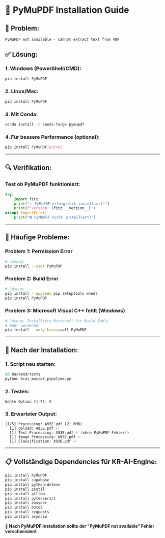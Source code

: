 # 🔧 PyMuPDF Installation Guide

## 🚨 Problem:
```
PyMuPDF not available - cannot extract text from PDF
```

## ✅ Lösung:

### **1. Windows (PowerShell/CMD):**
```bash
pip install PyMuPDF
```

### **2. Linux/Mac:**
```bash
pip install PyMuPDF
```

### **3. Mit Conda:**
```bash
conda install -c conda-forge pymupdf
```

### **4. Für bessere Performance (optional):**
```bash
pip install PyMuPDF[extra]
```

---

## 🔍 Verifikation:

### **Test ob PyMuPDF funktioniert:**
```python
try:
    import fitz
    print("✅ PyMuPDF erfolgreich installiert!")
    print(f"Version: {fitz.__version__}")
except ImportError:
    print("❌ PyMuPDF nicht installiert!")
```

---

## 🐛 Häufige Probleme:

### **Problem 1: Permission Error**
```bash
# Lösung:
pip install --user PyMuPDF
```

### **Problem 2: Build Error**
```bash
# Lösung:
pip install --upgrade pip setuptools wheel
pip install PyMuPDF
```

### **Problem 3: Microsoft Visual C++ fehlt (Windows)**
```bash
# Lösung: Installiere Microsoft C++ Build Tools
# Oder verwende:
pip install --only-binary=all PyMuPDF
```

---

## 🎯 Nach der Installation:

### **1. Script neu starten:**
```bash
cd backend/tests
python krai_master_pipeline.py
```

### **2. Testen:**
```
Wähle Option (1-7): 5
```

### **3. Erwarteter Output:**
```
[1/5] Processing: A93E.pdf (21.6MB)
  [1] Upload: A93E.pdf ✅
  [1] Text Processing: A93E.pdf ✅ (ohne PyMuPDF Fehler!)
  [1] Image Processing: A93E.pdf ✅
  [1] Classification: A93E.pdf ✅
```

---

## 📋 Vollständige Dependencies für KR-AI-Engine:

```bash
pip install PyMuPDF
pip install supabase
pip install python-dotenv
pip install psutil
pip install pillow
pip install pytesseract
pip install easyocr
pip install boto3
pip install requests
pip install asyncio
```

**🎯 Nach PyMuPDF Installation sollte der "PyMuPDF not available" Fehler verschwinden!**
